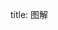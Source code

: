 title: 图解<script>的三种加载方式
date: 2015-11-11 15:52:06
categories: 技术
tags:
	- javascript

---

`javascript`脚本有三种加载方式，分别为`<script>`，`<script defer = "defer">`，`<script async = "async">`。这三种方式有诸多不同，网络上有许多文章花了很大功夫去解释它们的异同，但大部分如老太太的裹脚布，又臭又长，看得人云里雾里。今天在网路上看到相关文章，很短，只有一幅图和一点解释性的文字，但是让人一看就懂。真是一图胜千言啊。

摘录如下：

![三种脚本加载的异同点](/images/blog/20151111/script.jpg)

可以很清晰的看出：
* `<script>`: 脚本的获取和执行是同步的。此过程中页面被阻塞，停止解析。
* `<script defer = "defer">`：脚本的获取是异步的，执行是同步的。脚本加载不阻塞页面的解析，脚本在获取完后并不立即执行，而是等到`DOM`ready之后才开始执行。
* `<script async = "async">`: 脚本的获取是异步的，执行是同步的。但是和`<script defer = "defer">`的不同点在于脚本获取后会立刻执行，这就会造成脚本的执行顺序和页面上脚本的排放顺序不一致，可能造成脚本依赖的问题。

# 参考文献：
> [Asynchronous and deferred JavaScript execution explained](http://peter.sh/experiments/asynchronous-and-deferred-javascript-execution-explained/)
